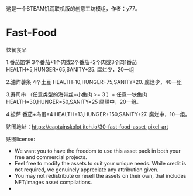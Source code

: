 这是一个STEAM饥荒联机版的创意工坊模组，作者：y77。

# Fast-Food
快餐食品

1.番茄馅饼
3个番茄+1个肉或2个番茄+2个肉或3个肉1番茄
HEALTH+5,HUNGER+65,SANITY+25.
腐烂少，20一组

2.油炸薯条
4个土豆
HEALTH-10,HUNGER+75,SANITY+20.
腐烂少，40一组

3.寿司串
（任意类型的海带丝+小鱼肉 >= 3 ）+ 任意一块鱼肉
HEALTH=30,HUNGER=50,SANITY=25
腐烂中，20一组。

4.披萨
番茄+鸟蛋=4
HEALTH+13,HUNGER+150,SANITY+27.
腐烂中，10一组。

贴图地址：https://captainskolot.itch.io/30-fast-food-asset-pixel-art

贴图license:

- We want you to have the freedom to use this asset pack in both your free and commercial projects.
- Feel free to modify the assets to suit your unique needs. While credit is not required, we genuinely appreciate any attribution given.
- You may not redistribute or resell the assets on their own, that includes NFT/images asset compilations.
- 

